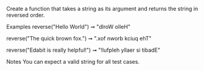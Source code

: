Create a function that takes a string as its argument and returns the string in reversed order.

Examples
reverse("Hello World") ➞ "dlroW olleH"

reverse("The quick brown fox.") ➞ ".xof nworb kciuq ehT"

reverse("Edabit is really helpful!") ➞ "!lufpleh yllaer si tibadE"

Notes
You can expect a valid string for all test cases.